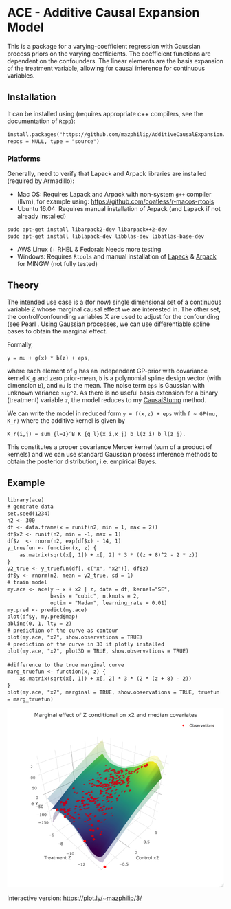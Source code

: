 # ACE - Additive Causal Expansion Model
This is a package for a varying-coefficient regression with Gaussian process priors on the varying coefficients. The coefficient functions are dependent on the confounders. The linear elements are the basis expansion of the treatment variable, allowing for causal inference for continuous variables.

## Installation
It can be installed using (requires appropriate c++ compilers, see the documentation of ```Rcpp```):
```
install.packages("https://github.com/mazphilip/AdditiveCausalExpansion/raw/master/builds/ace_0.4.0.tar.gz", repos = NULL, type = "source")
```
### Platforms
Generally, need to verify that Lapack and Arpack libraries are installed (required by Armadillo):

- Mac OS: Requires Lapack and Arpack with non-system ```g++``` compiler (llvm), for example using: https://github.com/coatless/r-macos-rtools
- Ubuntu 16.04: Requires manual installation of Arpack (and Lapack if not already installed)
```
sudo apt-get install libarpack2-dev libarpack++2-dev
sudo apt-get install liblapack-dev libblas-dev libatlas-base-dev 
```
* AWS Linux (+ RHEL & Fedora): Needs more testing
* Windows: Requires ```Rtools``` and manual installation of [Lapack](https://gcc.gnu.org/wiki/LAPACK%20on%20Windows) & [Arpack](http://www-bcf.usc.edu/~jbarbic/arpack.html) for MINGW (not fully tested)

## Theory
The intended use case is a (for now) single dimensional set of a continuous variable Z whose marginal causal effect we are interested in. The other set, the control/confounding variables X are used to adjust for the confounding (see Pearl . Using Gaussian processes, we can use differentiable spline bases to obtain the marginal effect. 

Formally,
```
y = mu + g(x) * b(z) + eps,
```
where each element of ```g``` has an independent GP-prior with covariance kernel ```K_g``` and zero prior-mean, ```b``` is a polynomial spline design vector (with dimension ```B```), and ```mu``` is the mean. The noise term ```eps``` is Gaussian with unknown variance ```sig^2```. As there is no useful basis extension for a binary (treatment) variable ```z```, the model reduces to my [CausalStump](https://github.com/mazphilip/CausalStump) method.

We can write the model in reduced form ```y = f(x,z) + eps``` with ```f ~ GP(mu, K_r)``` where the additive kernel is given by
```
K_r(i,j) = sum_{l=1}^B K_{g_l}(x_i,x_j) b_l(z_i) b_l(z_j).
```
This constitutes a proper covariance Mercer kernel (sum of a product of kernels) and we can use standard Gaussian process inference methods to obtain the posterior distribution, i.e. empirical Bayes. 

## Example
```
library(ace)
# generate data
set.seed(1234)
n2 <- 300
df <- data.frame(x = runif(n2, min = 1, max = 2))
df$x2 <- runif(n2, min = -1, max = 1)
df$z  <- rnorm(n2, exp(df$x) - 14, 1)
y_truefun <- function(x, z) {
    as.matrix(sqrt(x[, 1]) + x[, 2] * 3 * ((z + 8)^2 - 2 * z))
}
y2_true <- y_truefun(df[, c("x", "x2")], df$z)
df$y <- rnorm(n2, mean = y2_true, sd = 1)
# train model
my.ace <- ace(y ~ x + x2 | z, data = df, kernel="SE",
              basis = "cubic", n.knots = 2,
              optim = "Nadam", learning_rate = 0.01)
my.pred <- predict(my.ace)
plot(df$y, my.pred$map)
abline(0, 1, lty = 2)
# prediction of the curve as contour
plot(my.ace, "x2", show.observations = TRUE)
# prediction of the curve in 3D if plotly installed
plot(my.ace, "x2", plot3D = TRUE, show.observations = TRUE)

#difference to the true marginal curve
marg_truefun <- function(x, z) {
    as.matrix(sqrt(x[, 1]) + x[, 2] * 3 * (2 * (z + 8) - 2))
}
plot(my.ace, "x2", marginal = TRUE, show.observations = TRUE, truefun = marg_truefun)
```

![](example/readme.png)

Interactive version: https://plot.ly/~mazphilip/3/
